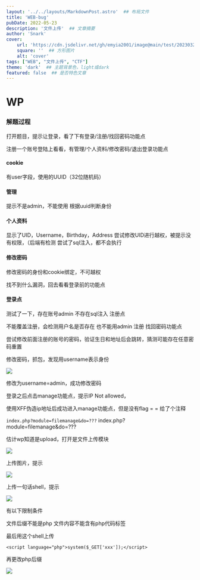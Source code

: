 ```yaml
---
layout: '../../layouts/MarkdownPost.astro'  ## 布局文件
title: 'WEB-bug'
pubDate: 2022-05-23
description: '文件上传'  ## 文章摘要
author: 'Snark'
cover:
    url: 'https://cdn.jsdelivr.net/gh/emyia2001/image@main/test/202303211456525.jpg'  ## 宽屏图片
    square: ''  ## 方形图片
    alt: 'cover'
tags: ["WEB", "文件上传", "CTF"]
theme: 'dark'  ## 主题背景色，light或dark
featured: false  ## 是否特色文章
---
```


# WP

### 解题过程

打开题目，提示让登录，看了下有登录/注册/找回密码功能点

注册一个账号登陆上看看，有管理/个人资料/修改密码/退出登录功能点

#### cookie

有user字段，使用的UUID（32位随机码）

#### 管理

提示不是admin，不能使用
根据uuid判断身份

#### 个人资料

显示了UID，Username，Birthday，Address
尝试修改UID进行越权，被提示没有权限，（后端有检测
尝试了sql注入，都不会执行

#### 修改密码

修改密码的身份和cookie绑定，不可越权

找不到什么漏洞，回去看看登录前的功能点

#### 登录点

测试了一下，存在账号admin
不存在sql注入
注册点

不能覆盖注册，会检测用户名是否存在
也不能用admin 注册
找回密码功能点

尝试修改前面注册的账号的密码，验证生日和地址后会跳转，猜测可能存在任意密码重置

修改密码，抓包，发现用username表示身份

![](https://i.328888.xyz/2023/03/17/LGF4t.png)

修改为username=admin，成功修改密码

登录之后点击manage功能点，提示IP Not allowed，

使用XFF伪造ip地址后成功进入manage功能点，但是没有flag = =
给了个注释

``` index.php?module=filemanage&do=??? ```
index.php?module=filemanage&do=???

估计wp知道是upload，打开是文件上传模块

![](https://i.328888.xyz/2023/03/17/LGzvX.png)

上传图片，提示

![](https://i.328888.xyz/2023/03/17/LGGIJ.png)

上传一句话shell，提示

![](https://i.328888.xyz/2023/03/17/LGddc.png)

有以下限制条件

文件后缀不能是php
文件内容不能含有php代码标签<?php xxx ?>

最后用这个shell上传

```
<script language="php">system($_GET['xxx']);</script>
```

再更改php后缀

![](https://i.328888.xyz/2023/03/17/LGhuA.png)
